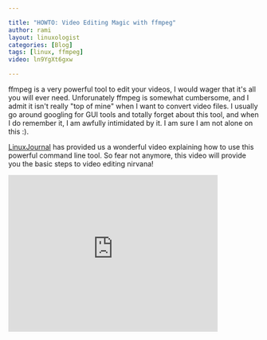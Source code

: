 ```yaml
---

title: "HOWTO: Video Editing Magic with ffmpeg"
author: rami
layout: linuxologist
categories: [Blog]
tags: [linux, ffmpeg]
video: ln9YgXt6gxw

---
```


ffmpeg is a very powerful tool to edit your videos, I would wager that it's all you will ever need. Unforunately ffmpeg is somewhat cumbersome, and I admit it isn't really "top of mine" when I want to convert video files. I usually go around googling for GUI tools and totally forget about this tool, and when I do remember it, I am awfully intimidated by it. I am sure I am not alone on this :).

[LinuxJournal](http://www.linuxjournal.com/video/linux-howto-video-editing-magic-ffmpeg) has provided us a wonderful video explaining how to use this powerful command line tool. So fear not anymore, this video will provide you the basic steps to video editing nirvana!

<iframe width="420" height="315" src="https://www.youtube.com/embed/ln9YgXt6gxw" frameborder="0" allowfullscreen></iframe>
